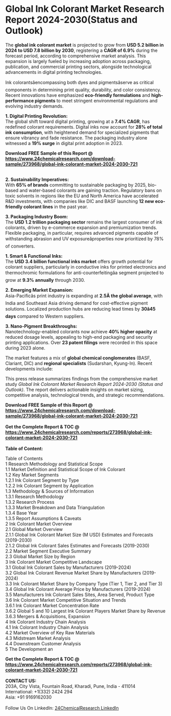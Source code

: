 <h1>Global Ink Colorant Market Research Report 2024-2030(Status and Outlook)</h1><p>The <strong>global ink colorant market</strong> is projected to grow from <strong>USD 5.2 billion in 2024 to USD 7.8 billion by 2030</strong>, registering a <strong>CAGR of 6.9%</strong> during the forecast period, according to comprehensive market analysis. This expansion is largely fueled by increasing adoption across packaging, publication, and commercial printing sectors, alongside technological advancements in digital printing technologies.</p><p>Ink colorantsâencompassing both dyes and pigmentsâserve as critical components in determining print quality, durability, and color consistency. Recent innovations have emphasized <strong>eco-friendly formulations</strong> and <strong>high-performance pigments</strong> to meet stringent environmental regulations and evolving industry demands.</p><p><strong>1. Digital Printing Revolution:</strong><br>
The global shift toward digital printing, growing at a <strong>7.4% CAGR</strong>, has redefined colorant requirements. Digital inks now account for <strong>28% of total ink consumption</strong>, with heightened demand for specialized pigments that ensure vibrancy and fade resistance. The packaging industry alone witnessed a <strong>19% surge</strong> in digital print adoption in 2023.</p><div><b>Download FREE Sample of this Report @ 
            <a href="https://www.24chemicalresearch.com/download-sample/273968/global-ink-colorant-market-2024-2030-721">
            https://www.24chemicalresearch.com/download-sample/273968/global-ink-colorant-market-2024-2030-721</a></b></div><br><p><strong>2. Sustainability Imperatives:</strong><br>
With <strong>65% of brands</strong> committing to sustainable packaging by 2025, bio-based and water-based colorants are gaining traction. Regulatory bans on toxic solvents in regions like the EU and North America have accelerated R&amp;D investments, with companies like DIC and BASF launching <strong>12 new eco-friendly colorant lines</strong> in the past year.</p><p><strong>3. Packaging Industry Boom:</strong><br>
The <strong>USD 1.2 trillion packaging sector</strong> remains the largest consumer of ink colorants, driven by e-commerce expansion and premiumization trends. Flexible packaging, in particular, requires advanced pigments capable of withstanding abrasion and UV exposureâproperties now prioritized by 78% of converters.</p><p><strong>1. Smart &amp; Functional Inks:</strong><br>
The <strong>USD 3.4 billion functional inks market</strong> offers growth potential for colorant suppliers, particularly in conductive inks for printed electronics and thermochromic formulations for anti-counterfeitingâa segment projected to grow at <strong>9.3% annually</strong> through 2030.</p><p><strong>2. Emerging Market Expansion:</strong><br>
Asia-Pacificâs print industry is expanding at <strong>2.5Ã the global average</strong>, with India and Southeast Asia driving demand for cost-effective pigment solutions. Localized production hubs are reducing lead times by <strong>30â45 days</strong> compared to Western suppliers.</p><p><strong>3. Nano-Pigment Breakthroughs:</strong><br>
Nanotechnology-enabled colorants now achieve <strong>40% higher opacity</strong> at reduced dosage levels, appealing to high-end packaging and security printing applications. Over <strong>23 patent filings</strong> were recorded in this space during 2023 alone.</p><p>The market features a mix of <strong>global chemical conglomerates</strong> (BASF, Clariant, DIC) and <strong>regional specialists</strong> (Sudarshan, Kyung-In). Recent developments include:</p><p>This press release summarizes findings from the comprehensive market study <em>Global Ink Colorant Market Research Report 2024-2030 (Status and Outlook)</em>. The report delivers actionable insights on market sizing, competitive analysis, technological trends, and strategic recommendations.</p><div><b>Download FREE Sample of this Report @ 
            <a href="https://www.24chemicalresearch.com/download-sample/273968/global-ink-colorant-market-2024-2030-721">
            https://www.24chemicalresearch.com/download-sample/273968/global-ink-colorant-market-2024-2030-721</a></b></div><br><div><b>Get the Complete Report & TOC @ 
            <a href="https://www.24chemicalresearch.com/reports/273968/global-ink-colorant-market-2024-2030-721">
            https://www.24chemicalresearch.com/reports/273968/global-ink-colorant-market-2024-2030-721</a></b></div><br>
            <b>Table of Content:</b><p>Table of Contents<br />
1 Research Methodology and Statistical Scope<br />
1.1 Market Definition and Statistical Scope of Ink Colorant<br />
1.2 Key Market Segments<br />
1.2.1 Ink Colorant Segment by Type<br />
1.2.2 Ink Colorant Segment by Application<br />
1.3 Methodology & Sources of Information<br />
1.3.1 Research Methodology<br />
1.3.2 Research Process<br />
1.3.3 Market Breakdown and Data Triangulation<br />
1.3.4 Base Year<br />
1.3.5 Report Assumptions & Caveats<br />
2 Ink Colorant Market Overview<br />
2.1 Global Market Overview<br />
2.1.1 Global Ink Colorant Market Size (M USD) Estimates and Forecasts (2019-2030)<br />
2.1.2 Global Ink Colorant Sales Estimates and Forecasts (2019-2030)<br />
2.2 Market Segment Executive Summary<br />
2.3 Global Market Size by Region<br />
3 Ink Colorant Market Competitive Landscape<br />
3.1 Global Ink Colorant Sales by Manufacturers (2019-2024)<br />
3.2 Global Ink Colorant Revenue Market Share by Manufacturers (2019-2024)<br />
3.3 Ink Colorant Market Share by Company Type (Tier 1, Tier 2, and Tier 3)<br />
3.4 Global Ink Colorant Average Price by Manufacturers (2019-2024)<br />
3.5 Manufacturers Ink Colorant Sales Sites, Area Served, Product Type<br />
3.6 Ink Colorant Market Competitive Situation and Trends<br />
3.6.1 Ink Colorant Market Concentration Rate<br />
3.6.2 Global 5 and 10 Largest Ink Colorant Players Market Share by Revenue<br />
3.6.3 Mergers & Acquisitions, Expansion<br />
4 Ink Colorant Industry Chain Analysis<br />
4.1 Ink Colorant Industry Chain Analysis<br />
4.2 Market Overview of Key Raw Materials<br />
4.3 Midstream Market Analysis<br />
4.4 Downstream Customer Analysis<br />
5 The Development an</p><div><b>Get the Complete Report & TOC @ 
            <a href="https://www.24chemicalresearch.com/reports/273968/global-ink-colorant-market-2024-2030-721">
            https://www.24chemicalresearch.com/reports/273968/global-ink-colorant-market-2024-2030-721</a></b></div><br><b>CONTACT US:</b><br>
            203A, City Vista, Fountain Road, Kharadi, Pune, India - 411014<br>
            International: +1(332) 2424 294<br>
            Asia: +91 9169162030 <br><br>
            Follow Us On LinkedIn: <a href="https://www.linkedin.com/company/24chemicalresearch/">24ChemicalResearch LinkedIn</a>